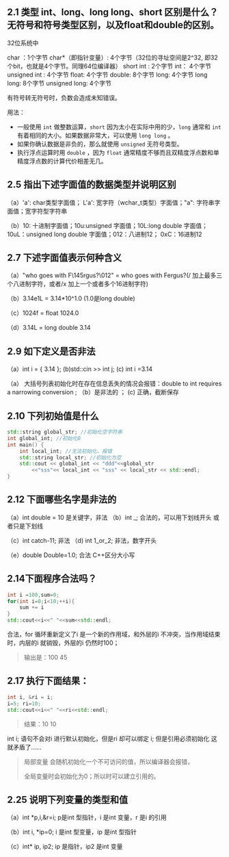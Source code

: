 ## 2.1 类型 int、long、long long、short 区别是什么？无符号和符号类型区别，以及float和double的区别。

32位系统中

char ：1个字节
char*（即指针变量）: 4个字节（32位的寻址空间是2^32, 即32个bit，也就是4个字节。同理64位编译器）
short int : 2个字节
int： 4个字节
unsigned int : 4个字节
float: 4个字节
double:  8个字节
long:  4个字节
long long: 8个字节
unsigned long: 4个字节

有符号转无符号时，负数会造成未知错误。

用法：

- 一般使用 `int` 做整数运算，`short` 因为太小在实际中用的少，`long` 通常和 `int` 有着相同的大小。如果数据非常大，可以使用 `long long` 。
- 如果你确认数据是非负的，那么就使用 `unsigned` 无符号类型。
- 执行浮点运算时用 `double` ，因为 `float` 通常精度不够而且双精度浮点数和单精度浮点数的计算代价相差无几。

## 2.5 指出下述字面值的数据类型并说明区别

（a）'a': char类型字面值； L'a': 宽字符（wchar_t类型）字面值；"a": 字符串字面值；宽字符型字符串

（b）10: 十进制字面值；10u:unsigned 字面值；10L:long double 字面值；10uL：unsigned long double 字面值；012：八进制12； 0xC：16进制12

## 2.7 下述字面值表示何种含义

（a）"who goes with F\145rgus?\012" = who goes with Fergus?(/ 加上最多三个八进制字符，或者/x 加上一个或者多个16进制字符)

（b）3.14e1L = 3.14*10^1.0 (1.0是long double)

（c）1024f = float 1024.0

（d）3.14L = long double 3.14

## 2.9 如下定义是否非法

（a）int i = { 3.14 }; (b)std::cin >> int j; (c) int i =3.14

（a） 大括号列表初始化时在存在信息丢失的情况会报错：double to int  requires a narrowing conversion ; （b）是非法的 ； (c) 正确，截断保存

## 2.10 下列初始值是什么

```c++
std::string global_str; //初始化空字符串
int global_int; //初始化0 
int main() {
	int local_int; //无法初始化，报错
	std::string local_str; //初始化为空
	std::cout << global_int << "ddd"<<global_str 
		<<"sss"<< local_int << "sss" << local_str << std::endl;
}
```

## 2.12 下面哪些名字是非法的

（a）int double = 10 是关键字，非法	（b）int _;  合法的，可以用下划线开头 或者只是下划线

（c）int catch-11; 非法	（d) int 1_or_2; 非法，数字开头

（e）double Double=1.0;  合法 C++区分大小写

## 2.14下面程序合法吗？

```c++
int i =100,sum=0;
for(int i=0;i<10;++i){
    sum += i
}
std::cout<<i<<" "<<sum<<std::endl;
```

合法，for 循环重新定义了i 是一个新的作用域，和外层的i 不冲突，当作用域结束时，内层的i 就销毁，外层的i 仍然时100；

> 输出是：100 45

## 2.17 执行下面结果：

```c++
int i, &ri = i;
i=5; ri=10;
std::cout<<i<<" "<<ri<<std::endl;
```

> 结果：10 10

int i; 语句不会对i 进行默认初始化，但是ri 却可以绑定  i;   但是引用必须初始化  这就矛盾了……

> 局部变量 会随机初始化一个不可访问的值，所以编译器会报错，
>
> 全局变量时会初始化为0；所以时可以建立引用的。

## 2.25 说明下列变量的类型和值

（a）int *p,i,&r=i;  	 p是int 型指针，i 是int 变量，r 是i 的引用

（b）int i, *ip=0; 		i 是int 型变量，ip 是int 型指针

（c）int* ip, ip2;		ip 是指针，ip2 是int 变量













